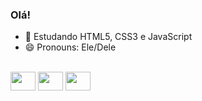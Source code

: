 ### Olá!

- 🌱 Estudando HTML5, CSS3 e JavaScript
- 😄 Pronouns: Ele/Dele

<div style =  'display: inline_block'><br>

<img align="center" height="30" width="40" src="https://cdn.jsdelivr.net/gh/devicons/devicon/icons/css3/css3-original.svg" />
<img align="center" height="30" width="40" src="https://cdn.jsdelivr.net/gh/devicons/devicon/icons/html5/html5-original.svg" />
<img align="center" height="30" width="40" src="https://cdn.jsdelivr.net/gh/devicons/devicon/icons/javascript/javascript-original.svg" />
                  
</div>

##
